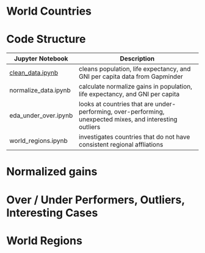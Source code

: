 # World Countries

# Code Structure

| Jupyter Notebook | Description |
| --- | --- |
| [clean_data.ipynb](./code/clean_data.ipynb) | cleans population, life expectancy, and GNI per capita data from Gapminder |
| normalize_data.ipynb | calculate normalize gains in population, life expectancy, and GNI per capita |
| eda_under_over.ipynb | looks at countries that are under-performing, over-performing, unexpected mixes, and interesting outliers |
| world_regions.ipynb | investigates countries that do not have consistent regional affliations |

# Normalized gains

# Over / Under Performers, Outliers, Interesting Cases

# World Regions


#
